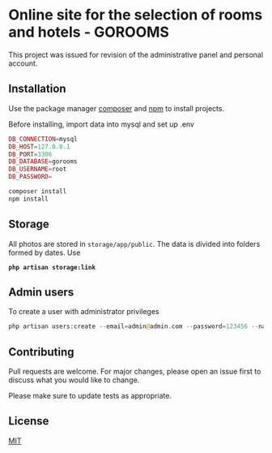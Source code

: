 # Online site for the selection of rooms and hotels - **GOROOMS**

This project was issued for revision of the administrative panel and personal account.

## Installation

Use the package manager [composer](https://getcomposer.org) and [npm](https://nodejs.org/en/) to install projects.

Before installing, import data into mysql and set up .env

```php
DB_CONNECTION=mysql
DB_HOST=127.0.0.1
DB_PORT=3306
DB_DATABASE=gorooms
DB_USERNAME=root
DB_PASSWORD=
```

```bash
composer install
npm install
```

## Storage

All photos are stored in `storage/app/public`. The data is divided into folders formed by dates.
Use

**`php artisan storage:link`**

## Admin users

To create a user with administrator privileges

```php
php artisan users:create --email=admin@admin.com --password=123456 --name=Admin --is_admin=true
```

## Contributing
Pull requests are welcome. For major changes, please open an issue first to discuss what you would like to change.

Please make sure to update tests as appropriate.

## License
[MIT](https://choosealicense.com/licenses/mit/)